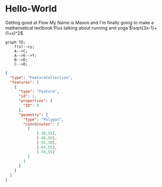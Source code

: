 # Hello-World
Getting good at Flow
My Name is Mason and I'm finally going to make a mathematical textbook
Plus talking about running and yoga
 $\sqrt{3x-1}+(1+x)^2$
```mermaid
graph TD;
    f(x)-->y;
    A-->C;
    A-->E-->Y;
    B-->D;
    C-->D;
```
```geojson
{
  "type": "FeatureCollection",
  "features": [
    {
      "type": "Feature",
      "id": 1,
      "properties": {
        "ID": 0
      },
      "geometry": {
        "type": "Polygon",
        "coordinates": [
          [
              [-30,55],
              [-40,50],
              [-55,30],
              [-65,55],
              [-70,55]
          ]
        ]
      }
    }
  ]
}
```

